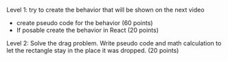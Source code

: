 Level 1: try to create the behavior that will be shown on the next video
  
  * create pseudo code for the behavior (60 points)
  * If posable create the behavior in React (20 points)
  
  Level 2: Solve the drag problem. Write pseudo code and math calculation to let the rectangle stay in the place it was dropped. (20 points)